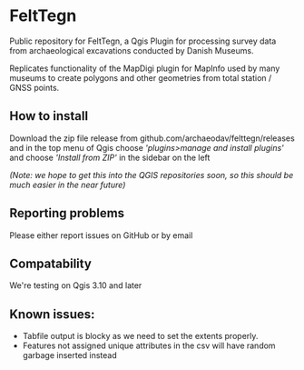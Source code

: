 # FeltTegn
Public repository for FeltTegn, a Qgis Plugin for processing survey data from archaeological excavations conducted by Danish Museums.

Replicates functionality of the MapDigi plugin for MapInfo used by many museums to create polygons and other geometries from total station / GNSS points.

## How to install
Download the zip file release from github.com/archaeodav/felttegn/releases and in the top menu of Qgis choose *'plugins>manage and install plugins'* and choose *'Install from ZIP'* in the sidebar on the left

*(Note: we hope to get this into the QGIS repositories soon, so this should be much easier in the near future)*

## Reporting problems
Please either report issues on GitHub or by email

## Compatability 
We're testing on Qgis 3.10 and later

## Known issues:
 - Tabfile output is blocky as we need to set the extents properly.
 - Features not assigned unique attributes in the csv will have random garbage inserted instead
 
